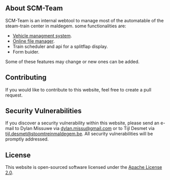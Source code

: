 ## About SCM-Team

SCM-Team is an internal webtool to manage most of the automatable of the steam-train center in maldegem. 
some functionalities are:

- [Vehicle managment system](https://admin.scm-team.be/rollend).
- [Online file manager](https://admin.scm-team.be/filemanager).
- Train scheduler and api for a splitflap display.
- Form buider.

Some of these features may change or new ones can be added.

## Contributing

If you would like to contribute to this website, feel free to create a pull request.

## Security Vulnerabilities

If you discover a security vulnerability within this website, please send an e-mail to Dylan Missuwe via [dylan.missu@gmail.com](dylan.missu@gmail.com) or to Tijl Desmet via [tijl.desmet@stoomtreinmaldegem.be](tijl.desmet@stoomtreinmaldegem.be). All security vulnerabilities will be promptly addressed.

## License

This website is open-sourced software licensed under the [Apache License 2.0](http://www.apache.org/licenses).
